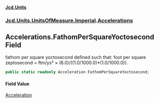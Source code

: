 #### [Jcd.Units](index.md 'index')

### [Jcd.Units.UnitsOfMeasure.Imperial](Jcd.Units.UnitsOfMeasure.Imperial.md 'Jcd.Units.UnitsOfMeasure.Imperial').[Accelerations](Accelerations.md 'Jcd.Units.UnitsOfMeasure.Imperial.Accelerations')

## Accelerations.FathomPerSquareYoctosecond Field

fathom per square yoctosecond defined such that: foot per square zeptosecond = ftm/ys² ×
(6.0)/((1.0/1000.0)*(1.0/1000.0)).

```csharp
public static readonly Acceleration FathomPerSquareYoctosecond;
```

#### Field Value

[Acceleration](Acceleration.md 'Jcd.Units.UnitTypes.Acceleration')